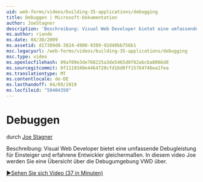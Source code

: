 ```yaml
---
uid: web-forms/videos/building-35-applications/debugging
title: Debuggen | Microsoft-Dokumentation
author: JoeStagner
description: 'Beschreibung: Visual Web Developer bietet eine umfassende Debugleistung für Einsteiger und erfahrene Entwickler gleichermaßen. In diesem Video wird Joe Sie über die VW tour...'
ms.author: riande
ms.date: 04/30/2009
ms.assetid: d17389d8-3824-4900-9309-92d49bb756b1
msc.legacyurl: /web-forms/videos/building-35-applications/debugging
msc.type: video
ms.openlocfilehash: 09af09e3de768225a3de5465d8f82abcba8066d8
ms.sourcegitcommit: 0f1119340e4464720cfd16d0ff15764746ea1fea
ms.translationtype: MT
ms.contentlocale: de-DE
ms.lasthandoff: 04/09/2019
ms.locfileid: "59404350"
---
```

# <a name="debugging"></a>Debuggen

durch [Joe Stagner](https://github.com/JoeStagner)

Beschreibung: Visual Web Developer bietet eine umfassende Debugleistung für Einsteiger und erfahrene Entwickler gleichermaßen. In diesem video Joe werden Sie eine Übersicht über die Debugumgebung VWD über.

[&#9654;Sehen Sie sich Video (37 in Minuten)](https://channel9.msdn.com/Blogs/ASP-NET-Site-Videos/debugging)
